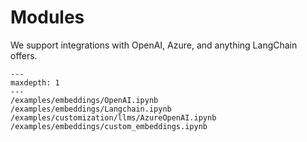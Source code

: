 # Modules

We support integrations with OpenAI, Azure, and anything LangChain offers.

```{toctree}
---
maxdepth: 1
---
/examples/embeddings/OpenAI.ipynb
/examples/embeddings/Langchain.ipynb
/examples/customization/llms/AzureOpenAI.ipynb
/examples/embeddings/custom_embeddings.ipynb
```
